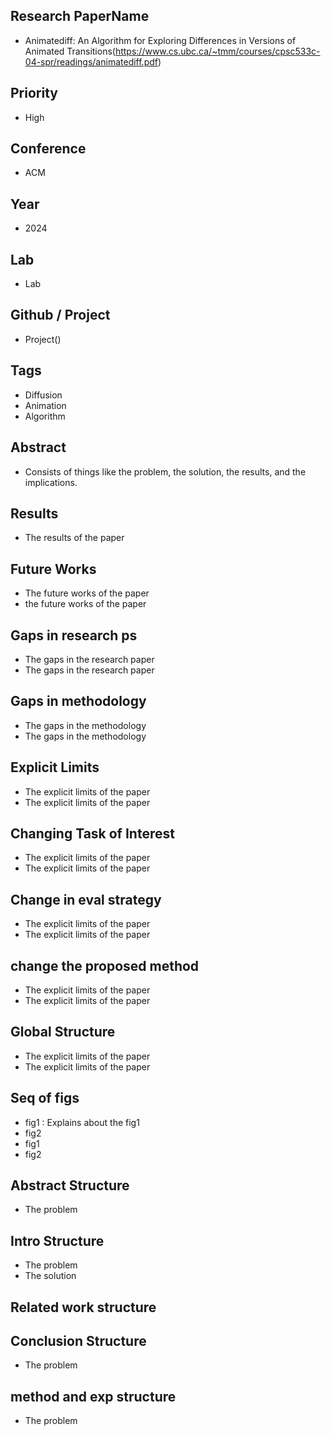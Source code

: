 ## Research PaperName	
- Animatediff: An Algorithm for Exploring Differences in Versions of Animated Transitions(https://www.cs.ubc.ca/~tmm/courses/cpsc533c-04-spr/readings/animatediff.pdf)
## Priority	
- High
## Conference 	
- ACM
## Year	
- 2024
## Lab	
- Lab
## Github / Project	
- Project()

## Tags
-  Diffusion
-  Animation
-  Algorithm

## Abstract	
- Consists of things like the problem, the solution, the results, and the implications.
## Results	
- The results of the paper
## Future Works	
- The future works of the paper
- the future works of the paper

## Gaps in research ps	
- The gaps in the research paper
- The gaps in the research paper
## Gaps in methodology	
- The gaps in the methodology
- The gaps in the methodology
## Explicit Limits	
- The explicit limits of the paper
- The explicit limits of the paper


## Changing Task of Interest	
- The explicit limits of the paper
- The explicit limits of the paper

## Change in eval strategy	
- The explicit limits of the paper
- The explicit limits of the paper

## change the proposed method	
- The explicit limits of the paper
- The explicit limits of the paper


## Global Structure	
- The explicit limits of the paper
- The explicit limits of the paper
## Seq of figs	
- fig1 : Explains about the fig1
- fig2
- fig1
- fig2
## Abstract Structure
- The problem	
## Intro Structure	
- The problem
- The solution
## Related work structure	


## Conclusion Structure	
- The problem
## method and exp structure
- The problem